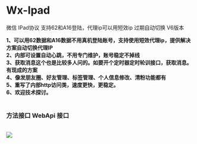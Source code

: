 # Wx-Ipad
微信 IPad协议 支持62和A16登陆，代理ip可以用短效ip 过期自动切换 V6版本

<b>1、可以用62数据和A16数据不用真机登陆账号，支持使用短效代理ip，提供解决方案自动切换代理IP</b><br/>
<b>2、内部可设置自动心跳，不用专门维护，账号稳定不掉线</b><br/>
<b>3、获取消息这个也是比较多人问的。如要开个定时器定时轮训接口，获取消息。有现成的方案</b><br/>
<b>4、像发朋友圈、好友管理、标签管理、个人信息修改、清粉功能都有</b><br/>
<b>5、重写了内部http访问类，速度更快，更稳定。</b><br/>
<b>6、欢迎技术探讨。</b><br/><br/>
<h3>方法接口 WebApi 接口</h3><br/>
<img src="https://ae01.alicdn.com/kf/U090dd5aaf2f4434c813d7f720ba34e73j.jpg">
